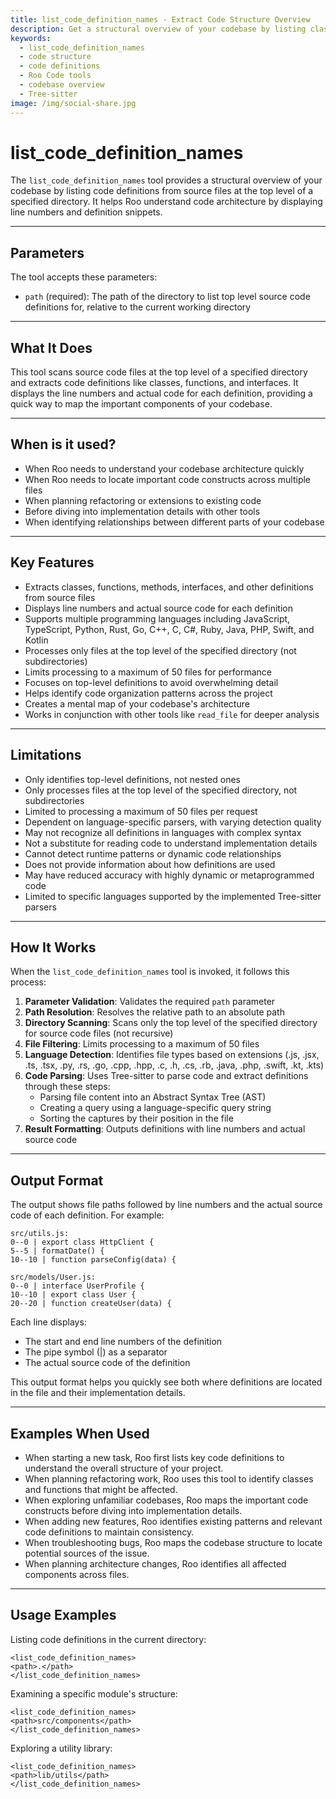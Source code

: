 ```yaml
---
title: list_code_definition_names - Extract Code Structure Overview
description: Get a structural overview of your codebase by listing classes, functions, and interfaces with the list_code_definition_names tool.
keywords:
  - list_code_definition_names
  - code structure
  - code definitions
  - Roo Code tools
  - codebase overview
  - Tree-sitter
image: /img/social-share.jpg
---
```


# list_code_definition_names

The `list_code_definition_names` tool provides a structural overview of your codebase by listing code definitions from source files at the top level of a specified directory. It helps Roo understand code architecture by displaying line numbers and definition snippets.

---

## Parameters

The tool accepts these parameters:

- `path` (required): The path of the directory to list top level source code definitions for, relative to the current working directory

---

## What It Does

This tool scans source code files at the top level of a specified directory and extracts code definitions like classes, functions, and interfaces. It displays the line numbers and actual code for each definition, providing a quick way to map the important components of your codebase.

---

## When is it used?

- When Roo needs to understand your codebase architecture quickly
- When Roo needs to locate important code constructs across multiple files
- When planning refactoring or extensions to existing code
- Before diving into implementation details with other tools
- When identifying relationships between different parts of your codebase

---

## Key Features

- Extracts classes, functions, methods, interfaces, and other definitions from source files
- Displays line numbers and actual source code for each definition
- Supports multiple programming languages including JavaScript, TypeScript, Python, Rust, Go, C++, C, C#, Ruby, Java, PHP, Swift, and Kotlin
- Processes only files at the top level of the specified directory (not subdirectories)
- Limits processing to a maximum of 50 files for performance
- Focuses on top-level definitions to avoid overwhelming detail
- Helps identify code organization patterns across the project
- Creates a mental map of your codebase's architecture
- Works in conjunction with other tools like `read_file` for deeper analysis

---

## Limitations

- Only identifies top-level definitions, not nested ones
- Only processes files at the top level of the specified directory, not subdirectories
- Limited to processing a maximum of 50 files per request
- Dependent on language-specific parsers, with varying detection quality
- May not recognize all definitions in languages with complex syntax
- Not a substitute for reading code to understand implementation details
- Cannot detect runtime patterns or dynamic code relationships
- Does not provide information about how definitions are used
- May have reduced accuracy with highly dynamic or metaprogrammed code
- Limited to specific languages supported by the implemented Tree-sitter parsers

---

## How It Works

When the `list_code_definition_names` tool is invoked, it follows this process:

1. **Parameter Validation**: Validates the required `path` parameter
2. **Path Resolution**: Resolves the relative path to an absolute path
3. **Directory Scanning**: Scans only the top level of the specified directory for source code files (not recursive)
4. **File Filtering**: Limits processing to a maximum of 50 files
5. **Language Detection**: Identifies file types based on extensions (.js, .jsx, .ts, .tsx, .py, .rs, .go, .cpp, .hpp, .c, .h, .cs, .rb, .java, .php, .swift, .kt, .kts)
6. **Code Parsing**: Uses Tree-sitter to parse code and extract definitions through these steps:
   - Parsing file content into an Abstract Syntax Tree (AST)
   - Creating a query using a language-specific query string
   - Sorting the captures by their position in the file
7. **Result Formatting**: Outputs definitions with line numbers and actual source code

---

## Output Format

The output shows file paths followed by line numbers and the actual source code of each definition. For example:

```
src/utils.js:
0--0 | export class HttpClient {
5--5 | formatDate() {
10--10 | function parseConfig(data) {

src/models/User.js:
0--0 | interface UserProfile {
10--10 | export class User {
20--20 | function createUser(data) {
```

Each line displays:
- The start and end line numbers of the definition
- The pipe symbol (|) as a separator
- The actual source code of the definition

This output format helps you quickly see both where definitions are located in the file and their implementation details.

---

## Examples When Used

- When starting a new task, Roo first lists key code definitions to understand the overall structure of your project.
- When planning refactoring work, Roo uses this tool to identify classes and functions that might be affected.
- When exploring unfamiliar codebases, Roo maps the important code constructs before diving into implementation details.
- When adding new features, Roo identifies existing patterns and relevant code definitions to maintain consistency.
- When troubleshooting bugs, Roo maps the codebase structure to locate potential sources of the issue.
- When planning architecture changes, Roo identifies all affected components across files.

---

## Usage Examples

Listing code definitions in the current directory:
```
<list_code_definition_names>
<path>.</path>
</list_code_definition_names>
```

Examining a specific module's structure:
```
<list_code_definition_names>
<path>src/components</path>
</list_code_definition_names>
```

Exploring a utility library:
```
<list_code_definition_names>
<path>lib/utils</path>
</list_code_definition_names>
```
